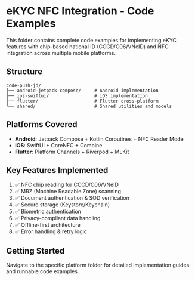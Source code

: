# eKYC NFC Integration - Code Examples

This folder contains complete code examples for implementing eKYC features with chip-based national ID (CCCD/C06/VNeID) and NFC integration across multiple mobile platforms.

## Structure

```
code-push-jd/
├── android-jetpack-compose/     # Android implementation
├── ios-swiftui/                 # iOS implementation
├── flutter/                     # Flutter cross-platform
└── shared/                      # Shared utilities and models
```

## Platforms Covered

- **Android**: Jetpack Compose + Kotlin Coroutines + NFC Reader Mode
- **iOS**: SwiftUI + CoreNFC + Combine
- **Flutter**: Platform Channels + Riverpod + MLKit

## Key Features Implemented

1. ✅ NFC chip reading for CCCD/C06/VNeID
2. ✅ MRZ (Machine Readable Zone) scanning
3. ✅ Document authentication & SOD verification
4. ✅ Secure storage (Keystore/Keychain)
5. ✅ Biometric authentication
6. ✅ Privacy-compliant data handling
7. ✅ Offline-first architecture
8. ✅ Error handling & retry logic

## Getting Started

Navigate to the specific platform folder for detailed implementation guides and runnable code examples.

